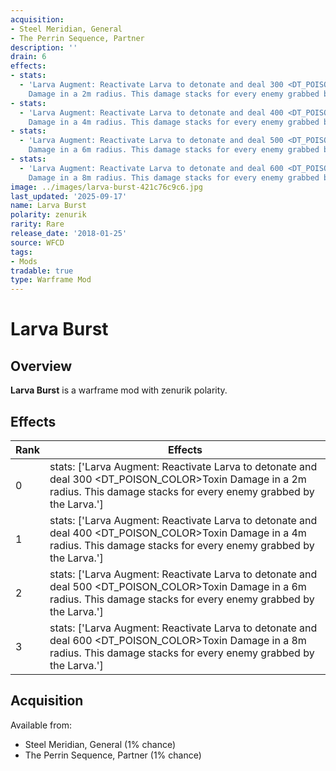```yaml
---
acquisition:
- Steel Meridian, General
- The Perrin Sequence, Partner
description: ''
drain: 6
effects:
- stats:
  - 'Larva Augment: Reactivate Larva to detonate and deal 300 <DT_POISON_COLOR>Toxin
    Damage in a 2m radius. This damage stacks for every enemy grabbed by the Larva.'
- stats:
  - 'Larva Augment: Reactivate Larva to detonate and deal 400 <DT_POISON_COLOR>Toxin
    Damage in a 4m radius. This damage stacks for every enemy grabbed by the Larva.'
- stats:
  - 'Larva Augment: Reactivate Larva to detonate and deal 500 <DT_POISON_COLOR>Toxin
    Damage in a 6m radius. This damage stacks for every enemy grabbed by the Larva.'
- stats:
  - 'Larva Augment: Reactivate Larva to detonate and deal 600 <DT_POISON_COLOR>Toxin
    Damage in a 8m radius. This damage stacks for every enemy grabbed by the Larva.'
image: ../images/larva-burst-421c76c9c6.jpg
last_updated: '2025-09-17'
name: Larva Burst
polarity: zenurik
rarity: Rare
release_date: '2018-01-25'
source: WFCD
tags:
- Mods
tradable: true
type: Warframe Mod
---
```


# Larva Burst

## Overview

**Larva Burst** is a warframe mod with zenurik polarity.

## Effects

| Rank | Effects |
|------|----------|
| 0 | stats: ['Larva Augment: Reactivate Larva to detonate and deal 300 <DT_POISON_COLOR>Toxin Damage in a 2m radius. This damage stacks for every enemy grabbed by the Larva.'] |
| 1 | stats: ['Larva Augment: Reactivate Larva to detonate and deal 400 <DT_POISON_COLOR>Toxin Damage in a 4m radius. This damage stacks for every enemy grabbed by the Larva.'] |
| 2 | stats: ['Larva Augment: Reactivate Larva to detonate and deal 500 <DT_POISON_COLOR>Toxin Damage in a 6m radius. This damage stacks for every enemy grabbed by the Larva.'] |
| 3 | stats: ['Larva Augment: Reactivate Larva to detonate and deal 600 <DT_POISON_COLOR>Toxin Damage in a 8m radius. This damage stacks for every enemy grabbed by the Larva.'] |

## Acquisition

Available from:
- Steel Meridian, General (1% chance)
- The Perrin Sequence, Partner (1% chance)

